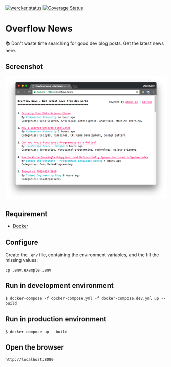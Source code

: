 [![wercker status](https://app.wercker.com/status/75e452018a5c4de409be0b20c72de16a/s/master "wercker status")](https://app.wercker.com/project/byKey/75e452018a5c4de409be0b20c72de16a) [![Coverage Status](https://coveralls.io/repos/github/devfsa/overflow-news/badge.svg?branch=nunes%2Fadding_coverage)](https://coveralls.io/github/devfsa/overflow-news?branch=nunes%2Fadding_coverage)

# Overflow News
:books: Don't waste time searching for good dev blog posts. Get the latest news here.

## Screenshot
![First Version](assets/screenshot.png)

## Requirement
* [Docker](https://www.docker.com/)

## Configure
Create the `.env` file, containing the environment variables, and the fill the missing values:
```
cp .env.example .env
```

## Run in development environment
```
$ docker-compose -f docker-compose.yml -f docker-compose.dev.yml up --build
```

## Run in production environment
```
$ docker-compose up --build
```

## Open the browser
```
http://localhost:8080
```
